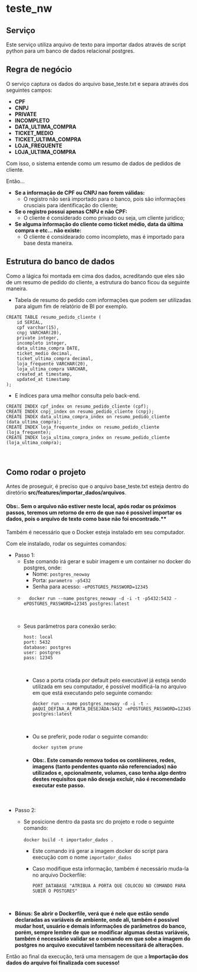 # teste_nw

## Serviço
Este serviço utiliza arquivo de texto para importar dados através de script python para um banco de dados relacional postgres.
&nbsp;

## Regra de negócio

O serviço captura os dados do arquivo base_teste.txt e separa através dos seguintes campos:

- **CPF**
- **CNPJ**
- **PRIVATE**
- **INCOMPLETO**
- **DATA_ULTIMA_COMPRA**
- **TICKET_MEDIO**
- **TICKET_ULTIMA_COMPRA**
- **LOJA_FREQUENTE**
- **LOJA_ULTIMA_COMPRA**

Com isso, o sistema entende como um resumo de dados de pedidos de cliente.

Então...
- **Se a informação de CPF ou CNPJ nao forem válidas:**
    - O registro não será importado para o banco, pois são informações crusciais para identificação do cliente;
- **Se o registro possui apenas CNPJ e não CPF:**
    - O cliente é considerado como privado ou seja, um cliente juridico;
- **Se alguma informação do cliente como ticket médio, data da última compra e etc... não existe:**
    - O cliente é considearado como incompleto, mas é importado para base desta maneira.
&nbsp;

## Estrutura do banco de dados

Como a lágica foi montada em cima dos dados, acreditando que eles são de um resumo de pedido do cliente, a estrutura do banco ficou da seguinte maneira.

* Tabela de resumo do pedido com informações que podem ser utilizadas para algum fim de relatório de BI por exemplo.
```
CREATE TABLE resumo_pedido_cliente (
	id SERIAL,
	cpf varchar(15),
	cnpj VARCHAR(20),
	private integer,
	incompleto integer,
	data_ultima_compra DATE,
	ticket_medio decimal,
	ticket_ultima_compra decimal,
	loja_frequente VARCHAR(20),
	loja_ultima_compra VARCHAR,
	created_at timestamp,
	updated_at timestamp
);
```

* E índices para uma melhor consulta pelo back-end.

```
CREATE INDEX cpf_index on resumo_pedido_cliente (cpf);
CREATE INDEX cnpj_index on resumo_pedido_cliente (cnpj);
CREATE INDEX data_ultima_compra_index on resumo_pedido_cliente (data_ultima_compra);
CREATE INDEX loja_frequente_index on resumo_pedido_cliente (loja_frequente);
CREATE INDEX loja_ultima_compra_index on resumo_pedido_cliente (loja_ultima_compra);
```
&nbsp;

## Como rodar o projeto

Antes de proseguir, é preciso que o arquivo base_teste.txt esteja dentro do diretório **src/features/importar_dados/arquivos**.

#### Obs:. Sem o arquivo não estiver neste local, após rodar os próximos passos, teremos um retorno de erro de que nao é possível importar os dados, pois o arquivo de texto como base não foi encontrado.**

Também é necessário que o Docker esteja instalado em seu computador.
&nbsp;

Com ele instalado, rodar os seguintes comandos:
&nbsp;

- Passo 1:
	- Este comando irá gerar e subir imagem e um container no docker do postgres, onde:
		- Nome: ```postgres_neoway```
		- Porta: ```parametro -p5432```
		- Senha para acesso: ```-ePOSTGRES_PASSWORD=12345```
	&nbsp;
	- ```
		docker run --name postgres_neoway -d -i -t -p5432:5432 -ePOSTGRES_PASSWORD=12345 postgres:latest
		```
	&nbsp;
	- Seus parâmetros para conexão serão:

		```
		host: local
		port: 5432
		database: postgres
		user: postgres
		pass: 12345
		```
		&nbsp;

		- Caso a porta criada por default pelo executável já esteja sendo utilizada em seu computador, é possível modificá-la no arquivo em que está executando pelo seguinte comando:
		&nbsp;

			```
			docker run --name postgres_neoway -d -i -t -pAQUI_DEFINA_A_PORTA_DESEJADA:5432 -ePOSTGRES_PASSWORD=12345 postgres:latest
			```
		&nbsp;
		&nbsp;

		- Ou se preferir, pode rodar o seguinte comando:
		&nbsp;

			```
			docker system prune
			```

		- #### Obs:. Este comando remova todos os contêineres, redes, imagens (tanto pendentes quanto não referenciados) não utilizados e, opcionalmente, volumes, caso tenha algo dentro destes requisítos que não deseja excluir, não é recomendado executar este passo.
&nbsp;

- Passo 2:
	- Se posicione dentro da pasta src do projeto e rode o seguinte comando:
	&nbsp;

		```docker build -t importador_dados .```
		&nbsp;

		- Este comando irá gerar a imagem docker do script para execução com o nome ```importador_dados```
	&nbsp;

		- Caso modifique esta informação, também é necessário muda-la no arquivo Dockerfile:
		&nbsp;

			```
			PORT_DATABASE "ATRIBUA A PORTA QUE COLOCOU NO COMANDO PARA SUBIR O POSTGRES"
			```
	&nbsp;

* **Bônus: Se abrir o Dockerfile, verá que é nele que estão sendo declaradas as variáveis de ambiente, onde alí, também é possivel mudar host, usuário e demais informações de parâmetros do banco, porém, sempre lembre de que se modificar algumas destas variáveis, também é necessário validar se o comando em que sobe a imagem do postgres no arquivo executável também necessitará de alterações.**
&nbsp;

Então ao final da execução, terá uma mensagem de que a **Importação dos dados do arquivo foi finalizada com sucesso!**
